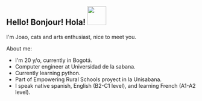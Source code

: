 ## Hello! Bonjour! Hola!       <img src="https://github.com/user-attachments/assets/bb34e699-827b-46f9-829b-4f07395e5c3c" width="50" height="50"/>

I'm Joao, cats and arts enthusiast, nice to meet you.

About me:
- I'm 20 y/o, currently in Bogotá.
- Computer engineer at Universidad de la sabana.
- Currently learning python.
- Part of Empowering Rural Schools proyect in la Unisabana.
- I speak native spanish, English (B2-C1 level), and learning French (A1-A2 level).
<!--
**JoaoALT/JoaoALT** is a ✨ _special_ ✨ repository because its `README.md` (this file) appears on your GitHub profile.

Here are some ideas to get you started:

- 🔭 I’m currently working on ...
- 🌱 I’m currently learning ...
- 👯 I’m looking to collaborate on ...
- 🤔 I’m looking for help with ...
- 💬 Ask me about ...
- 📫 How to reach me: ...
- 😄 Pronouns: ...
- ⚡ Fun fact: ...
-->
